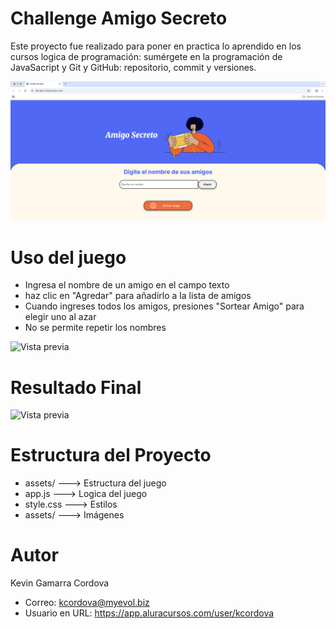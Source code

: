 # Challenge Amigo Secreto
Este proyecto fue realizado para poner en practica lo aprendido en los cursos logica de programación: sumérgete en la programación de JavaSacript y Git y GitHub: repositorio, commit y versiones.

![Vista previa](assets/Amigo_Secreto.png)

# Uso del juego
* Ingresa el nombre de un amigo en el campo texto
* haz clic en "Agredar" para añadirlo a la lista de amigos
* Cuando ingreses todos los amigos, presiones "Sortear Amigo" para elegir uno al azar
* No se permite repetir los nombres

![Vista previa](Lista_de_Amigos.png)

# Resultado Final

![Vista previa](Amigo_secreto_elegido.png)

# Estructura del Proyecto 

* assets/    ---> Estructura del juego
* app.js     ---> Logica del juego
* style.css  ---> Estilos
* assets/    ---> Imágenes

# Autor
Kevin Gamarra Cordova
* Correo: kcordova@myevol.biz
* Usuario en URL: https://app.aluracursos.com/user/kcordova
